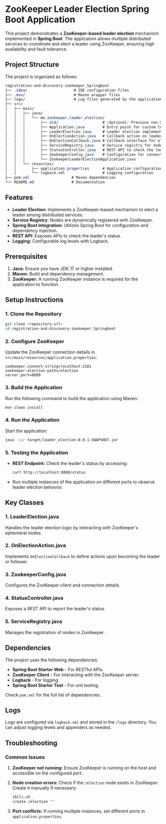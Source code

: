 
# ZooKeeper Leader Election Spring Boot Application

This project demonstrates a **ZooKeeper-based leader election** mechanism implemented in **Spring Boot**. The application allows multiple distributed services to coordinate and elect a leader using ZooKeeper, ensuring high availability and fault tolerance.

## Project Structure

The project is organized as follows:

``` css
registration-and-discovery-zookeeper_Springboot
├── .idea/                     # IDE configuration files
├── .mvn/                      # Maven wrapper files
├── logs/                      # Log files generated by the application
├── src/
│   ├── main/
│   │   ├── java/
│   │   │   └── me.zookeeper.leader_election/
│   │   │       ├── old/                    # (Optional) Previous non-Spring Boot classes
│   │   │       ├── Application.java        # Entry point for custom logic
│   │   │       ├── LeaderElection.java     # Leader election implementation
│   │   │       ├── OnElectionAction.java   # Callback action on leader election
│   │   │       ├── OnElectionCallback.java # Callback interface for election
│   │   │       ├── ServiceRegistry.java    # Service registry for nodes
│   │   │       ├── StatusController.java   # REST API to check the leader's status
│   │   │       ├── ZookeeperConfig.java    # Configuration for connecting to ZooKeeper
│   │   │       └── ZookeeperLeaderElectionApplication.java
│   │   └── resources/
│   │       ├── application.properties      # Application configuration
│   │       └── logback.xml                 # Logging configuration
├── pom.xml                   # Maven dependencies
└── README.md                 # Documentation
```

## Features

- **Leader Election:** Implements a ZooKeeper-based mechanism to elect a leader among distributed services.
- **Service Registry:** Nodes are dynamically registered with ZooKeeper.
- **Spring Boot Integration:** Utilizes Spring Boot for configuration and dependency injection.
- **REST API:** Exposes APIs to check the leader's status.
- **Logging:** Configurable log levels with Logback.

## Prerequisites

1. **Java:** Ensure you have JDK 17 or higher installed.
2. **Maven:** Build and dependency management.
3. **ZooKeeper:** A running ZooKeeper instance is required for the application to function.

## Setup Instructions

### 1. Clone the Repository

```bash
git clone <repository-url>
cd registration-and-discovery-zookeeper_Springboot
```

### 2. Configure ZooKeeper

Update the ZooKeeper connection details in `src/main/resources/application.properties`:

```properties
zookeeper.connect-string=localhost:2181
zookeeper.election-path=/election
server.port=8080
```

### 3. Build the Application

Run the following command to build the application using Maven:

```bash
mvn clean install
```

### 4. Run the Application

Start the application:

```bash
java -jar target/leader_election-0.0.1-SNAPSHOT.jar
```

### 5. Testing the Application

- **REST Endpoint:** Check the leader's status by accessing:

  ```bash
  curl http://localhost:8080/status
  ```

- Run multiple instances of the application on different ports to observe leader election behavior.

## Key Classes

### 1. **LeaderElection.java**
Handles the leader election logic by interacting with ZooKeeper's ephemeral nodes.

### 2. **OnElectionAction.java**
Implements `OnElectionCallback` to define actions upon becoming the leader or follower.

### 3. **ZookeeperConfig.java**
Configures the ZooKeeper client and connection details.

### 4. **StatusController.java**
Exposes a REST API to report the leader's status.

### 5. **ServiceRegistry.java**
Manages the registration of nodes in ZooKeeper.

## Dependencies

The project uses the following dependencies:

- **Spring Boot Starter Web** - For RESTful APIs.
- **ZooKeeper Client** - For interacting with the ZooKeeper server.
- **Logback** - For logging.
- **Spring Boot Starter Test** - For unit testing.

Check `pom.xml` for the full list of dependencies.

## Logs

Logs are configured via `logback.xml` and stored in the `/logs` directory. You can adjust logging levels and appenders as needed.

## Troubleshooting

### Common Issues

1. **ZooKeeper not running:**
   Ensure ZooKeeper is running on the host and accessible on the configured port.

2. **Node creation errors:**
   Check if the `/election` node exists in ZooKeeper. Create it manually if necessary:
   ```bash
   zkCli.sh
   create /election ""
   ```

3. **Port conflicts:**
   If running multiple instances, set different ports in `application.properties`.

